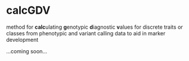 # calcGDV
method for **calc**ulating **g**enotypic **d**iagnostic **v**alues for discrete traits or classes from phenotypic and variant calling data to aid in marker development

...coming soon...
